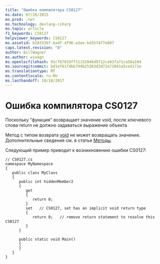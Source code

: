```yaml
---
title: "Ошибка компилятора CS0127"
ms.date: 07/20/2015
ms.prod: .net
ms.technology: devlang-csharp
ms.topic: article
f1_keywords: CS0127
helpviewer_keywords: CS0127
ms.assetid: b20333bf-badf-4f96-a3ee-bd35f4f7e807
caps.latest.revision: "8"
author: BillWagner
ms.author: wiwagn
ms.openlocfilehash: 91cf67019ff11152846d9712ce93fa71ca58a184
ms.sourcegitcommit: bd1ef61f4bb794b25383d3d72e71041a5ced172e
ms.translationtype: MT
ms.contentlocale: ru-RU
ms.lasthandoff: 10/18/2017
---
```

# <a name="compiler-error-cs0127"></a>Ошибка компилятора CS0127
Поскольку "функция" возвращает значение void, после ключевого слова return не должно задаваться выражение объекта  
  
 Метод с типом возврата [void](../../csharp/language-reference/keywords/void.md) не может возвращать значение. Дополнительные сведения см. в статье [Методы](../../csharp/programming-guide/classes-and-structs/methods.md).  
  
 Следующий пример приводит к возникновению ошибки CS0127:  
  
```  
// CS0127.cs  
namespace MyNamespace  
{  
   public class MyClass  
   {  
      public int hiddenMember2  
      {  
         get  
         {  
            return 0;  
         }  
         set   // CS0127, set has an implicit void return type  
         {  
            return 0;   // remove return statement to resolve this CS0127  
         }  
      }  
  
      public static void Main()  
      {  
      }  
   }  
}  
```
